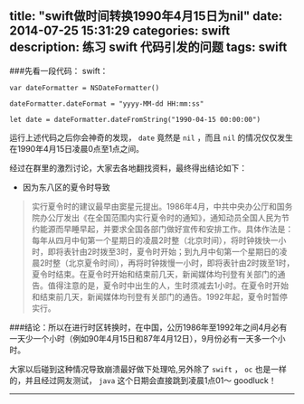 title: "swift做时间转换1990年4月15日为nil"
date: 2014-07-25 15:31:29
categories: swift
description: 练习 swift 代码引发的问题
tags: swift
---

###先看一段代码：
swift：


    var dateFormatter = NSDateFormatter()

    dateFormatter.dateFormat = "yyyy-MM-dd HH:mm:ss"

    let date = dateFormatter.dateFromString("1990-04-15 00:00:00")

运行上述代码之后你会神奇的发现， `date` 竟然是 `nil` ，而且 `nil` 的情况仅仅发生在1990年4月15日凌晨0点至1点之间。

<!-- more -->

经过在群里的激烈讨论，大家去各地翻找资料，最终得出结论如下：

- 因为东八区的夏令时导致


>实行夏令时的建议最早由窦星元提出。1986年4月，中共中央办公厅和国务院办公厅发出《在全国范围内实行夏令时的通知》，通知动员全国人民为节约能源而早睡早起，并要求全国各部门做好宣传和安排工作。具体作法是：每年从四月中旬第一个星期日的凌晨2时整（北京时间），将时钟拨快一小时，即将表针由2时拨至3时，夏令时开始；到九月中旬第一个星期日的凌晨2时整（北京夏令时间），再将时钟拨慢一小时，即将表针由2时拨至1时，夏令时结束。在夏令时开始和结束前几天，新闻媒体均刊登有关部门的通告。值得注意的是，夏令时中出生的人，生时须减去1小时。在夏令时开始和结束前几天，新闻媒体均刊登有关部门的通告。1992年起，夏令时暂停实行。

###结论：所以在进行时区转换时，在中国，公历1986年至1992年之间4月必有一天少一个小时（例如90年4月15日和87年4月12日），9月份必有一天多一个小时。

大家以后碰到这种情况导致崩溃最好做下处理哈,另外除了 `swift` ， `oc` 也是一样的，并且经过网友测试， `java` 这个日期会直接跳到凌晨1点01～
goodluck！

---
